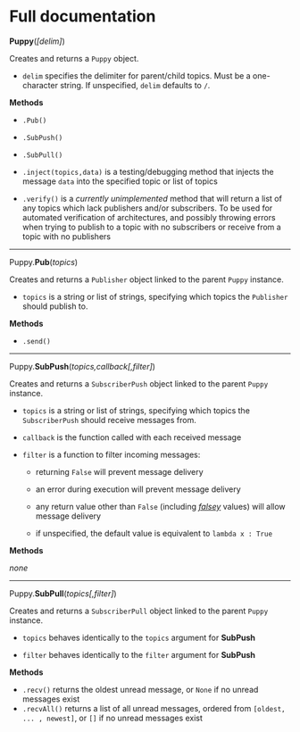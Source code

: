 # Full documentation


**Puppy**(*[delim]*)

Creates and returns a `Puppy` object.

- `delim` specifies the delimiter for parent/child topics. Must be a one-character string. If unspecified, `delim` defaults to `/`.

**Methods**

- `.Pub()`
- `.SubPush()`
- `.SubPull()`

- `.inject(topics,data)` is a testing/debugging method that injects the message `data` into the specified topic or list of topics
- `.verify()` is a *currently unimplemented* method that will return a list of any topics which lack publishers and/or subscribers. To be used for automated verification of architectures, and possibly throwing errors when trying to publish to a topic with no subscribers or receive from a topic with no publishers

---

Puppy.**Pub**(*topics*)

Creates and returns a `Publisher` object linked to the parent `Puppy` instance. 

- `topics` is a string or list of strings, specifying which topics the `Publisher` should publish to.

**Methods**

- `.send()`

---

Puppy.**SubPush**(*topics,callback[,filter]*) 

Creates and returns a `SubscriberPush` object linked to the parent `Puppy` instance. 

- `topics` is a string or list of strings, specifying which topics the `SubscriberPush` should receive messages from.

- `callback` is the function called with each received message

- `filter` is a function to filter incoming messages:

  - returning `False` will prevent message delivery

  - an error during execution will prevent message delivery
  
  - any return value other than `False` (including *[falsey](https://stackoverflow.com/questions/39983695/what-is-truthy-and-falsy-in-python-how-is-it-different-from-true-and-false)* values) will allow message delivery

  - if unspecified, the default value is equivalent to `lambda x : True`

**Methods**

*none*

---

Puppy.**SubPull**(*topics[,filter]*)

Creates and returns a `SubscriberPull` object linked to the parent `Puppy` instance. 

- `topics` behaves identically to the `topics` argument for **SubPush**

- `filter` behaves identically to the `filter` argument for **SubPush**

**Methods**

- `.recv()` returns the oldest unread message, or `None` if no unread messages exist
- `.recvAll()` returns a list of all unread messages, ordered from `[oldest, ... , newest]`, or `[]` if no unread messages exist





